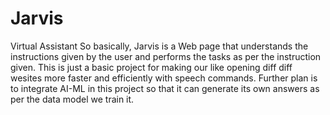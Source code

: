 # Jarvis
Virtual Assistant
So basically, Jarvis is a Web page that understands the instructions given by the user and performs the tasks as per the instruction given.
This is just a basic project for making our like opening diff diff wesites more faster and efficiently with speech commands. 
Further plan is to integrate AI-ML in this project so that it can generate its own answers as per the data model we train it.
